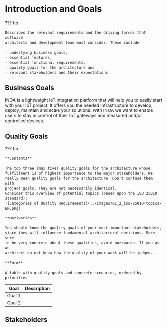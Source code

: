 # Introduction and Goals

??? tip

    Describes the relevant requirements and the driving forces that software
    architects and development team must consider. These include

    - underlying business goals,
    - essential features,
    - essential functional requirements,
    - quality goals for the architecture and
    - relevant stakeholders and their expectations

## Business Goals

INOA is a lightweight IoT integration platform that will help you to easily start with your IoT project.
 It offers you the needed infrastructure to develop, deploy, maintain and scale your solutions.
 With INOA we want to enable users to stay in control of their IoT gateways and measured and/or
controlled devices.

## Quality Goals

??? tip

    **Contents**

    The top three (max five) quality goals for the architecture whose
    fulfillment is of highest importance to the major stakeholders. We
    really mean quality goals for the architecture. Don't confuse them with
    project goals. They are not necessarily identical.
    Consider this overview of potential topics (based upon the ISO 25010
    standard):
    ![Categories of Quality Requirements](../images/01_2_iso-25010-topics-EN.png)

    **Motivation**

    You should know the quality goals of your most important stakeholders,
    since they will influence fundamental architectural decisions. Make sure
    to be very concrete about these qualities, avoid buzzwords. If you as an
    architect do not know how the quality of your work will be judged...

    **Form**

    A table with quality goals and concrete scenarios, ordered by priorities

| Goal                                    | Description |
|-----------------------------------------|-------------|
| Goal 1                                  |             |
| Goal 2                                  |             |

## Stakeholders
